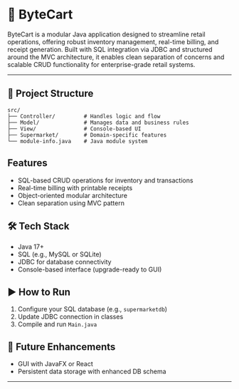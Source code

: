
# 🛒 ByteCart

ByteCart is a modular Java application designed to streamline retail operations, offering robust inventory management, real-time billing, and receipt generation. Built with SQL integration via JDBC and structured around the MVC architecture, it enables clean separation of concerns and scalable CRUD functionality for enterprise-grade retail systems.

---

## 📁 Project Structure

```
src/
├── Controller/         # Handles logic and flow
├── Model/              # Manages data and business rules
├── View/               # Console-based UI
├── Supermarket/        # Domain-specific features
└── module-info.java    # Java module system
```

##  Features
- SQL-based CRUD operations for inventory and transactions
- Real-time billing with printable receipts
- Object-oriented modular architecture
- Clean separation using MVC pattern

## 🛠️ Tech Stack
- Java 17+
- SQL (e.g., MySQL or SQLite)
- JDBC for database connectivity
- Console-based interface (upgrade-ready to GUI)

## ▶️ How to Run
1. Configure your SQL database (e.g., `supermarketdb`)
2. Update JDBC connection in classes
3. Compile and run `Main.java`



## 🧭 Future Enhancements
- GUI with JavaFX or React
- Persistent data storage with enhanced DB schema

---

